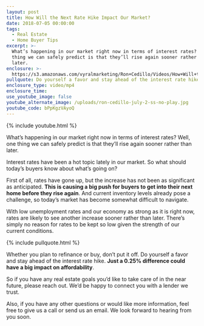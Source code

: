 ```yaml
---
layout: post
title: How Will the Next Rate Hike Impact Our Market?
date: 2018-07-05 00:00:00
tags:
  - Real Estate
  - Home Buyer Tips
excerpt: >-
  What’s happening in our market right now in terms of interest rates? Well, one
  thing we can safely predict is that they’ll rise again sooner rather than
  later.
enclosure: >-
  https://s3.amazonaws.com/vyralmarketing/Ron+Cedillo/Videos/How+Will+the+Next+Rate+Hike+Impact+Our+Market%253F.mp4
pullquote: Do yourself a favor and stay ahead of the interest rate hike.
enclosure_type: video/mp4
enclosure_time:
use_youtube_image: false
youtube_alternate_image: /uploads/ron-cedillo-july-2-ss-no-play.jpg
youtube_code: bPpKgzVAyoQ
---
```


{% include youtube.html %}

What’s happening in our market right now in terms of interest rates? Well, one thing we can safely predict is that they’ll rise again sooner rather than later.

Interest rates have been a hot topic lately in our market. So what should today’s buyers know about what’s going on?

First of all, rates have gone up, but the increase has not been as significant as anticipated. **This is causing a big push for buyers to get into their next home before they rise again**. And current inventory levels already pose a challenge, so today’s market has become somewhat difficult to navigate.

With low unemployment rates and our economy as strong as it is right now, rates are likely to see another increase sooner rather than later. There’s simply no reason for rates to be kept so low given the strength of our current conditions.

{% include pullquote.html %}

Whether you plan to refinance or buy, don’t put it off. Do yourself a favor and stay ahead of the interest rate hike. **Just a 0.25% difference could have a big impact on affordability**.

So if you have any real estate goals you’d like to take care of in the near future, please reach out. We’d be happy to connect you with a lender we trust.

Also, if you have any other questions or would like more information, feel free to give us a call or send us an email. We look forward to hearing from you soon.